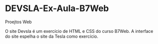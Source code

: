 # DEVSLA-Ex-Aula-B7Web
Proejtos Web

O site Devsla  é um exercício de HTML e CSS do curso B7Web.
A interface do site espelha o site da Tesla como exercício.

